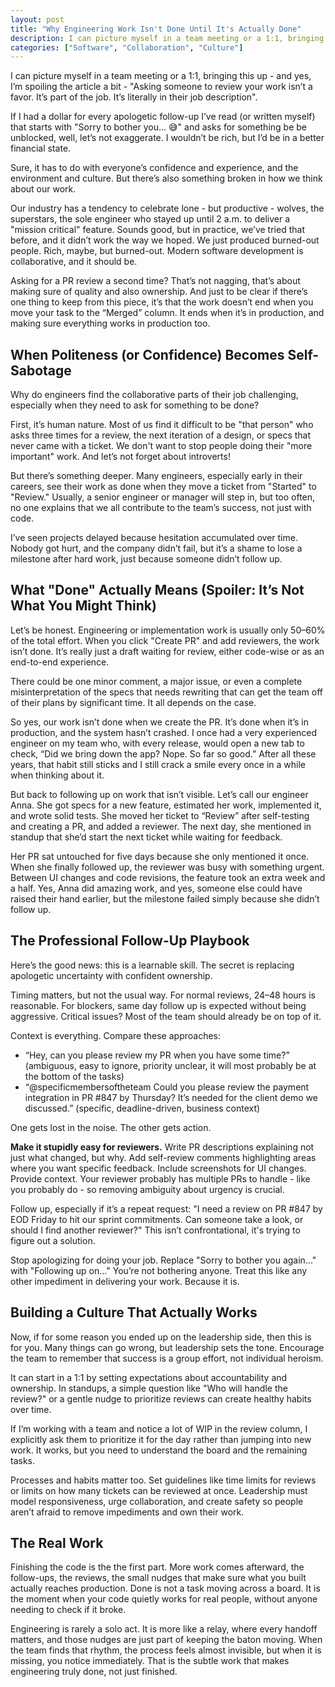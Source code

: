 ```yaml
---
layout: post
title: "Why Engineering Work Isn't Done Until It's Actually Done"
description: I can picture myself in a team meeting or a 1:1, bringing this up - and yes, I’m spoiling the article a bit - "Asking someone to review your work isn’t a favor. It’s part of the job. It’s literally in their job description".
categories: ["Software", "Collaboration", "Culture"]
---
```


I can picture myself in a team meeting or a 1:1, bringing this up - and yes, I’m spoiling the article a bit - "Asking someone to review your work isn’t a favor. It’s part of the job. It’s literally in their job description".

If I had a dollar for every apologetic follow-up I’ve read (or written myself) that starts with "Sorry to bother you… 😅" and asks for something be be unblocked, well, let’s not exaggerate. I wouldn’t be rich, but I’d be in a better financial state.

Sure, it has to do with everyone’s confidence and experience, and the environment and culture. But there’s also something broken in how we think about our work.

Our industry has a tendency to celebrate lone - but productive - wolves, the superstars, the sole engineer who stayed up until 2 a.m. to deliver a "mission critical" feature. Sounds good, but in practice, we’ve tried that before, and it didn’t work the way we hoped. We just produced burned-out people. Rich, maybe, but burned-out. Modern software development is collaborative, and it should be.

Asking for a PR review a second time? That’s not nagging, that’s about making sure of quality and also ownership. And just to be clear if there’s one thing to keep from this piece, it’s that the work doesn’t end when you move your task to the “Merged” column. It ends when it’s in production, and making sure everything works in production too.

## When Politeness (or Confidence) Becomes Self-Sabotage

Why do engineers find the collaborative parts of their job challenging, especially when they need to ask for something to be done?

First, it’s human nature. Most of us find it difficult to be "that person" who asks three times for a review, the next iteration of a design, or specs that never came with a ticket. We don't want to stop people doing their "more important" work. And let’s not forget about introverts!

But there’s something deeper. Many engineers, especially early in their careers, see their work as done when they move a ticket from "Started" to "Review." Usually, a senior engineer or manager will step in, but too often, no one explains that we all contribute to the team’s success, not just with code.

I’ve seen projects delayed because hesitation accumulated over time. Nobody got hurt, and the company didn’t fail, but it’s a shame to lose a milestone after hard work, just because someone didn’t follow up.

## What "Done" Actually Means (Spoiler: It’s Not What You Might Think)

Let’s be honest. Engineering or implementation work is usually only 50–60% of the total effort. When you click "Create PR" and add reviewers, the work isn’t done. It’s really just a draft waiting for review, either code-wise or as an end-to-end experience.

There could be one minor comment, a major issue, or even a complete misinterpretation of the specs that needs rewriting that can get the team off of their plans by significant time. It all depends on the case.

So yes, our work isn’t done when we create the PR. It’s done when it’s in production, and the system hasn’t crashed. I once had a very experienced engineer on my team who, with every release, would open a new tab to check, “Did we bring down the app? Nope. So far so good.” After all these years, that habit still sticks and I still crack a smile every once in a while when thinking about it.

But back to following up on work that isn’t visible. Let’s call our engineer Anna. She got specs for a new feature, estimated her work, implemented it, and wrote solid tests. She moved her ticket to “Review” after self-testing and creating a PR, and added a reviewer. The next day, she mentioned in standup that she’d start the next ticket while waiting for feedback.

Her PR sat untouched for five days because she only mentioned it once. When she finally followed up, the reviewer was busy with something urgent. Between UI changes and code revisions, the feature took an extra week and a half. Yes, Anna did amazing work, and yes, someone else could have raised their hand earlier, but the milestone failed simply because she didn’t follow up.

## The Professional Follow-Up Playbook

Here’s the good news: this is a learnable skill. The secret is replacing apologetic uncertainty with confident ownership.

Timing matters, but not the usual way. For normal reviews, 24–48 hours is reasonable. For blockers, same day follow up is expected without being aggressive. Critical issues? Most of the team should already be on top of it.

Context is everything. Compare these approaches:

- “Hey, can you please review my PR when you have some time?” (ambiguous, easy to ignore, priority unclear, it will most probably be at the bottom of the tasks)
- “@specificmembersoftheteam Could you please review the payment integration in PR #847 by Thursday? It’s needed for the client demo we discussed.” (specific, deadline-driven, business context)

One gets lost in the noise. The other gets action.

**Make it stupidly easy for reviewers.** Write PR descriptions explaining not just what changed, but why. Add self-review comments highlighting areas where you want specific feedback. Include screenshots for UI changes. Provide context. Your reviewer probably has multiple PRs to handle - like you probably do - so removing ambiguity about urgency is crucial.

Follow up, especially if it’s a repeat request: "I need a review on PR #847 by EOD Friday to hit our sprint commitments. Can someone take a look, or should I find another reviewer?" This isn’t confrontational, it's trying to figure out a solution.

Stop apologizing for doing your job. Replace "Sorry to bother you again…" with "Following up on…" You’re not bothering anyone. Treat this like any other impediment in delivering your work. Because it is.

## Building a Culture That Actually Works

Now, if for some reason you ended up on the leadership side, then this is for you. Many things can go wrong, but leadership sets the tone. Encourage the team to remember that success is a group effort, not individual heroism.

It can start in a 1:1 by setting expectations about accountability and ownership. In standups, a simple question like "Who will handle the review?" or a gentle nudge to prioritize reviews can create healthy habits over time.

If I’m working with a team and notice a lot of WIP in the review column, I explicitly ask them to prioritize it for the day rather than jumping into new work. It works, but you need to understand the board and the remaining tasks.

Processes and habits matter too. Set guidelines like time limits for reviews or limits on how many tickets can be reviewed at once. Leadership must model responsiveness, urge collaboration, and create safety so people aren’t afraid to remove impediments and own their work.

## The Real Work

Finishing the code is the the first part. More work comes afterward, the follow-ups, the reviews, the small nudges that make sure what you built actually reaches production. Done is not a task moving across a board. It is the moment when your code quietly works for real people, without anyone needing to check if it broke.

Engineering is rarely a solo act. It is more like a relay, where every handoff matters, and those nudges are just part of keeping the baton moving. When the team finds that rhythm, the process feels almost invisible, but when it is missing, you notice immediately. That is the subtle work that makes engineering truly done, not just finished.
